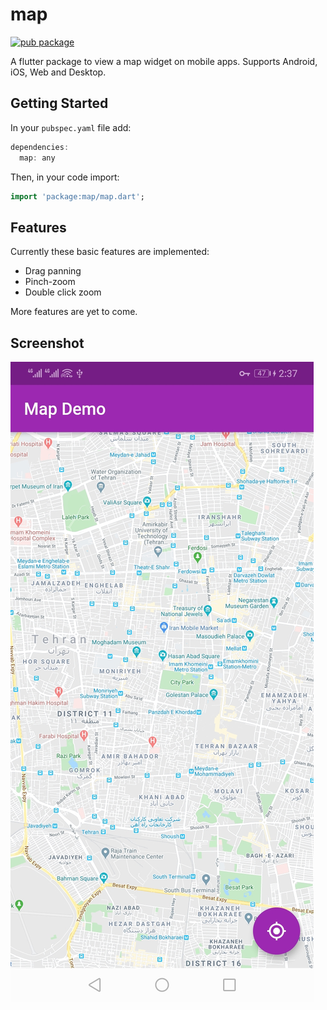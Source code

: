 # map
[![pub package](https://img.shields.io/pub/v/map.svg)](https://pub.dartlang.org/packages/map)

A flutter package to view a map widget on mobile apps. Supports Android, iOS, Web and Desktop.

## Getting Started

In your `pubspec.yaml` file add:

```dart
dependencies:
  map: any
```
Then, in your code import:

```dart
import 'package:map/map.dart';
```

## Features

Currently these basic features are implemented:

- Drag panning
- Pinch-zoom
- Double click zoom

More features are yet to come.


## Screenshot

![Map Screenshot](screenshots/map01.png)
